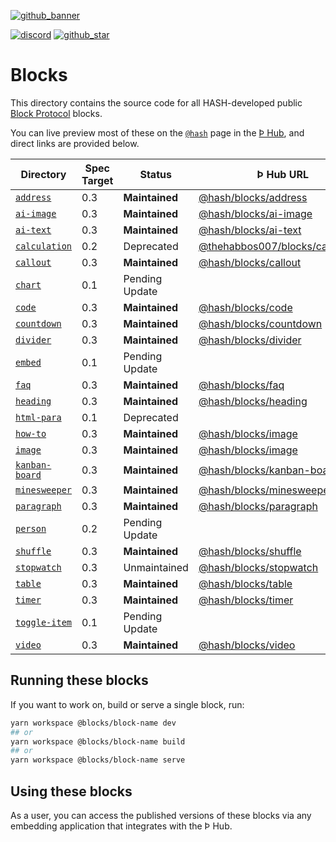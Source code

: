 [github_banner]: https://hash.dev/?utm_medium=organic&utm_source=github_readme_hash-repo_blocks
[github_star]: https://github.com/hashintel/hash/tree/main/blocks#
[discord]: https://hash.ai/discord?utm_medium=organic&utm_source=github_readme_hash-repo_blocks
[`address`]: address
[`ai-image`]: ai-image
[`ai-text`]: ai-text
[`calculation`]: calculation
[`callout`]: callout
[`chart`]: chart
[`code`]: code
[`countdown`]: countdown
[`divider`]: divider
[`embed`]: embed
[`faq`]: faq
[`heading`]: heading
[`html-para`]: html-para
[`how-to`]: how-to
[`image`]: image
[`kanban-board`]: kanban-board
[`minesweeper`]: minesweeper
[`paragraph`]: paragraph
[`person`]: person
[`shuffle`]: shuffle
[`stopwatch`]: stopwatch
[`table`]: table
[`timer`]: timer
[`toggle-item`]: toggle-item
[`video`]: video

[![github_banner](https://hash.ai/cdn-cgi/imagedelivery/EipKtqu98OotgfhvKf6Eew/5a38c5f3-6474-4b6c-71e6-ecf01914f000/github)][github_banner]

[![discord](https://img.shields.io/discord/840573247803097118)][discord] [![github_star](https://img.shields.io/github/stars/hashintel/hash?label=Star%20on%20GitHub&style=social)][github_star]

# Blocks

This directory contains the source code for all HASH-developed public [Block Protocol](https://blockprotocol.org/) blocks.

You can live preview most of these on the [`@hash`](https://blockprotocol.org/@hash/blocks) page in the [Þ Hub](https://blockprotocol.org/hub), and direct links are provided below.

| Directory        | Spec Target | Status         | Þ Hub URL                                                                                      | Description |
| ---------------- | ----------- | -------------- | ---------------------------------------------------------------------------------------------- | ----------- |
| [`address`]      | 0.3         | **Maintained** | [@hash/blocks/address](https://blockprotocol.org/@hash/blocks/address)                         |             |
| [`ai-image`]     | 0.3         | **Maintained** | [@hash/blocks/ai-image](https://blockprotocol.org/@hash/blocks/ai-image)                       |             |
| [`ai-text`]      | 0.3         | **Maintained** | [@hash/blocks/ai-text](https://blockprotocol.org/@hash/blocks/ai-text)                         |             |
| [`calculation`]  | 0.2         | Deprecated     | [@thehabbos007/blocks/calculation](https://blockprotocol.org/@thehabbos007/blocks/calculation) |             |
| [`callout`]      | 0.3         | **Maintained** | [@hash/blocks/callout](https://blockprotocol.org/@hash/blocks/callout)                         |             |
| [`chart`]        | 0.1         | Pending Update |                                                                                                |             |
| [`code`]         | 0.3         | **Maintained** | [@hash/blocks/code](https://blockprotocol.org/@hash/blocks/code)                               |             |
| [`countdown`]    | 0.3         | **Maintained** | [@hash/blocks/countdown](https://blockprotocol.org/@hash/blocks/countdown)                     |             |
| [`divider`]      | 0.3         | **Maintained** | [@hash/blocks/divider](https://blockprotocol.org/@hash/blocks/divider)                         |             |
| [`embed`]        | 0.1         | Pending Update |                                                                                                |             |
| [`faq`]          | 0.3         | **Maintained** | [@hash/blocks/faq](https://blockprotocol.org/@hash/blocks/faq)                                 |             |
| [`heading`]      | 0.3         | **Maintained** | [@hash/blocks/heading](https://blockprotocol.org/@hash/blocks/heading)                         |             |
| [`html-para`]    | 0.1         | Deprecated     |                                                                                                |             |
| [`how-to`]       | 0.3         | **Maintained** | [@hash/blocks/image](https://blockprotocol.org/@hash/blocks/image)                             |             |
| [`image`]        | 0.3         | **Maintained** | [@hash/blocks/image](https://blockprotocol.org/@hash/blocks/image)                             |             |
| [`kanban-board`] | 0.3         | **Maintained** | [@hash/blocks/kanban-board](https://blockprotocol.org/@hash/blocks/kanban-board)               |             |
| [`minesweeper`]  | 0.3         | **Maintained** | [@hash/blocks/minesweeper](https://blockprotocol.org/@hash/blocks/minesweeper)                 |             |
| [`paragraph`]    | 0.3         | **Maintained** | [@hash/blocks/paragraph](https://blockprotocol.org/@hash/blocks/paragraph)                     |             |
| [`person`]       | 0.2         | Pending Update |                                                                                                |             |
| [`shuffle`]      | 0.3         | **Maintained** | [@hash/blocks/shuffle](https://blockprotocol.org/@hash/blocks/shuffle)                         |             |
| [`stopwatch`]    | 0.3         | Unmaintained   | [@hash/blocks/stopwatch](https://blockprotocol.org/@hash/blocks/stopwatch)                     |             |
| [`table`]        | 0.3         | **Maintained** | [@hash/blocks/table](https://blockprotocol.org/@hash/blocks/table)                             |             |
| [`timer`]        | 0.3         | **Maintained** | [@hash/blocks/timer](https://blockprotocol.org/@hash/blocks/timer)                             |             |
| [`toggle-item`]  | 0.1         | Pending Update |                                                                                                |             |
| [`video`]        | 0.3         | **Maintained** | [@hash/blocks/video](https://blockprotocol.org/@hash/blocks/video)                             |             |

## Running these blocks

If you want to work on, build or serve a single block, run:

```sh
yarn workspace @blocks/block-name dev
## or
yarn workspace @blocks/block-name build
## or
yarn workspace @blocks/block-name serve
```

## Using these blocks

As a user, you can access the published versions of these blocks via any embedding application that integrates with the Þ Hub.
